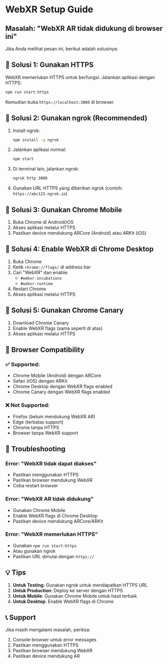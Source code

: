 # WebXR Setup Guide

## Masalah: "WebXR AR tidak didukung di browser ini"

Jika Anda melihat pesan ini, berikut adalah solusinya:

## 🔧 Solusi 1: Gunakan HTTPS

WebXR memerlukan HTTPS untuk berfungsi. Jalankan aplikasi dengan HTTPS:

```bash
npm run start:https
```

Kemudian buka `https://localhost:3000` di browser.

## 🔧 Solusi 2: Gunakan ngrok (Recommended)

1. Install ngrok:

   ```bash
   npm install -g ngrok
   ```

2. Jalankan aplikasi normal:

   ```bash
   npm start
   ```

3. Di terminal lain, jalankan ngrok:

   ```bash
   ngrok http 3000
   ```

4. Gunakan URL HTTPS yang diberikan ngrok (contoh: `https://abc123.ngrok.io`)

## 🔧 Solusi 3: Gunakan Chrome Mobile

1. Buka Chrome di Android/iOS
2. Akses aplikasi melalui HTTPS
3. Pastikan device mendukung ARCore (Android) atau ARKit (iOS)

## 🔧 Solusi 4: Enable WebXR di Chrome Desktop

1. Buka Chrome
2. Ketik `chrome://flags/` di address bar
3. Cari "WebXR" dan enable:
   - `#webxr-incubations`
   - `#webxr-runtime`
4. Restart Chrome
5. Akses aplikasi melalui HTTPS

## 🔧 Solusi 5: Gunakan Chrome Canary

1. Download Chrome Canary
2. Enable WebXR flags (sama seperti di atas)
3. Akses aplikasi melalui HTTPS

## 📱 Browser Compatibility

### ✅ Supported:

- Chrome Mobile (Android) dengan ARCore
- Safari (iOS) dengan ARKit
- Chrome Desktop dengan WebXR flags enabled
- Chrome Canary dengan WebXR flags enabled

### ❌ Not Supported:

- Firefox (belum mendukung WebXR AR)
- Edge (terbatas support)
- Chrome tanpa HTTPS
- Browser tanpa WebXR support

## 🐛 Troubleshooting

### Error: "WebXR tidak dapat diakses"

- Pastikan menggunakan HTTPS
- Pastikan browser mendukung WebXR
- Coba restart browser

### Error: "WebXR AR tidak didukung"

- Gunakan Chrome Mobile
- Enable WebXR flags di Chrome Desktop
- Pastikan device mendukung ARCore/ARKit

### Error: "WebXR memerlukan HTTPS"

- Gunakan `npm run start:https`
- Atau gunakan ngrok
- Pastikan URL dimulai dengan `https://`

## 💡 Tips

1. **Untuk Testing**: Gunakan ngrok untuk mendapatkan HTTPS URL
2. **Untuk Production**: Deploy ke server dengan HTTPS
3. **Untuk Mobile**: Gunakan Chrome Mobile untuk hasil terbaik
4. **Untuk Desktop**: Enable WebXR flags di Chrome

## 📞 Support

Jika masih mengalami masalah, periksa:

1. Console browser untuk error messages
2. Pastikan menggunakan HTTPS
3. Pastikan browser mendukung WebXR
4. Pastikan device mendukung AR

